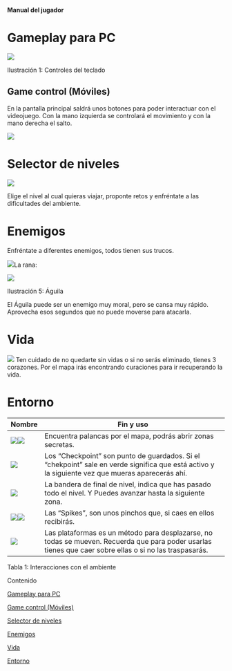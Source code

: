 **Manual del jugador**

# Gameplay para PC

![](https://i.imgur.com/fkyEBSU.jpeg)

Ilustración 1: Controles del teclado

## Game control (Móviles)

En la pantalla principal saldrá unos botones para poder interactuar con el videojuego. Con la mano izquierda se controlará el movimiento y con la mano derecha el salto.

![](https://i.imgur.com/vs25VkZ.jpeg)

# Selector de niveles

![](https://i.imgur.com/JYx3J8W.jpeg)

Elige el nivel al cual quieras viajar, proponte retos y enfréntate a las dificultades del ambiente.

# Enemigos

Enfréntate a diferentes enemigos, todos tienen sus trucos.

![](https://i.imgur.com/j5iushY.jpeg)La rana:

![](https://i.imgur.com/CV7TXog.jpeg)

Ilustración 5: Águila

El Águila puede ser un enemigo muy moral, pero se cansa muy rápido. Aprovecha esos segundos que no puede moverse para atacarla.

# Vida

![](https://i.imgur.com/JtV2YjO.jpeg)
Ten cuidado de no quedarte sin vidas o si no serás eliminado, tienes 3 corazones. Por el mapa irás encontrando curaciones para ir recuperando la vida.

# Entorno

| Nombre                                                                                         | Fin y uso                                                                                                                                                |
|------------------------------------------------------------------------------------------------|----------------------------------------------------------------------------------------------------------------------------------------------------------|
| ![](https://i.imgur.com/Amh3lPN.gif)![](https://i.imgur.com/wCmuQrx.jpeg) | Encuentra palancas por el mapa, podrás abrir zonas secretas.                                                                                             |
| ![](https://i.imgur.com/2LKQ25S.gif)                                                | Los “Checkpoint” son punto de guardados. Si el “chekpoint” sale en verde significa que está activo y la siguiente vez que mueras aparecerás ahí.         |
| ![](https://i.imgur.com/5s8Yo7V.jpeg)                                                | La bandera de final de nivel, indica que has pasado todo el nivel. Y Puedes avanzar hasta la siguiente zona.                                             |
| ![](https://i.imgur.com/f40Wojk.gif)![](https://i.imgur.com/HNKBtsJ.gif) | Las “Spikes”, son unos pinchos que, si caes en ellos recibirás.                                                                                          |
| ![](https://i.imgur.com/RZIhBE0.gif)                                                | Las plataformas es un método para desplazarse, no todas se mueven. Recuerda que para poder usarlas tienes que caer sobre ellas o si no las traspasarás.  |

Tabla 1: Interacciones con el ambiente

Contenido

[Gameplay para PC](#gameplay-para-pc)

[Game control (Móviles)](#game-control-móviles)

[Selector de niveles](#selector-de-niveles)

[Enemigos](#enemigos)

[Vida](#vida)

[Entorno](#entorno)
